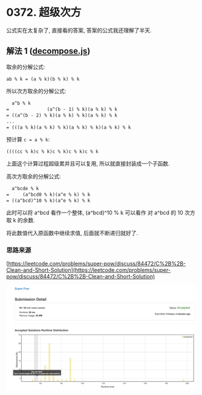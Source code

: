 # 0372. 超级次方

公式实在太复杂了, 直接看的答案, 答案的公式我还理解了半天.

## 解法 1 ([decompose.js](./decompose.js))

取余的分解公式:

```
ab % k = (a % k)(b % k) % k
```

所以次方取余的分解公式:

```
  a^b % k 
=              (a^(b - 1) % k)(a % k) % k
= ((a^(b - 2) % k)(a % k) % k)(a % k) % k
...
= (((a % k)(a % k) % k)(a % k) % k)(a % k) % k
```

预计算 `c = a % k`:

```
((((cc % k)c % k)c % k)c % k)c % k
```

上面这个计算过程超级累并且可以复用, 所以就直接封装成一个子函数.

高次方取余的分解公式:

```
  a^bcde % k
=     (a^bcd0 % k)(a^e % k) % k
= ((a^bcd)^10 % k)(a^e % k) % k
```

此时可以将 a^bcd 看作一个整体, (a^bcd)^10 % k 可以看作 对 a^bcd 的 10 次方取 k 的余数.

将此数值代入原函数中继续求值, 后面就不断递归就好了.

### 思路来源

[https://leetcode.com/problems/super-pow/discuss/84472/C%2B%2B-Clean-and-Short-Solution](https://leetcode.com/problems/super-pow/discuss/84472/C%2B%2B-Clean-and-Short-Solution)

![成绩](assets/decompose.png)
